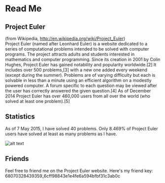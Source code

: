 # Read Me

## Project Euler
(from Wikipedia, http://en.wikipedia.org/wiki/Project_Euler)
<br>
Project Euler (named after Leonhard Euler) is a website dedicated to a series of computational problems intended to be solved with computer programs. The project attracts adults and students interested in mathematics and computer programming. Since its creation in 2001 by Colin Hughes, Project Euler has gained notability and popularity worldwide.[2] It includes over 500 problems,[3] with a new one added every weekend (except during the summer). Problems are of varying difficulty but each is solvable in less than a minute using an efficient algorithm on a modestly powered computer. A forum specific to each question may be viewed after the user has correctly answered the given question.[4] As of December 2014 Project Euler has over 460,000 users from all over the world (who solved at least one problem).[5]

## Statistics
As of 7 May 2015, I have solved 40 problems. Only 8.469% of Project Euler users have solved at least as many problems as I have.

![alt text](https://projecteuler.net/profile/alfonso1003.png "Project Euler")

## Friends
Feel free to friend me on the Project Euler website. Here's my friend key:
68070328439359_6cff98843e1e4fe6a594bfbf31c3ab0c
